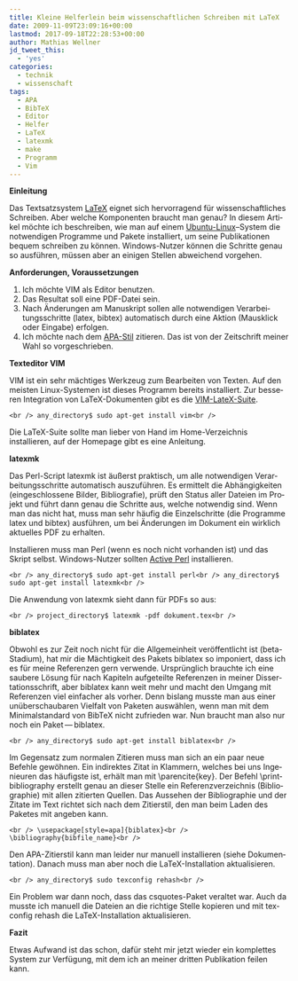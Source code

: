 ```yaml
---
title: Kleine Helferlein beim wissenschaftlichen Schreiben mit LaTeX
date: 2009-11-09T23:09:16+00:00
lastmod: 2017-09-18T22:28:53+00:00
author: Mathias Wellner
jd_tweet_this:
  - 'yes'
categories:
  - technik
  - wissenschaft
tags:
  - APA
  - BibTeX
  - Editor
  - Helfer
  - LaTeX
  - latexmk
  - make
  - Programm
  - Vim
---
```

**Ein­lei­tung**

Das Text­satz­sys­tem [LaTeX](https://de.wikipedia.org/wiki/LaTeX) eig­net sich her­vor­ra­gend für wis­sen­schaft­li­ches Schrei­ben. Aber wel­che Kom­po­nen­ten braucht man genau? In die­sem Arti­kel möchte ich beschrei­ben, wie man auf einem [Ubuntu-​​Linux](http://www.ubuntu.com/)–Sys­tem die not­wen­di­gen Pro­gramme und Pakete instal­liert, um seine Publi­ka­tio­nen bequem schrei­ben zu kön­nen. Windows-​​Nutzer kön­nen die Schritte genau so aus­füh­ren, müs­sen aber an eini­gen Stel­len abwei­chend vorgehen. 

**Anfor­de­run­gen, Voraussetzungen**

  1. Ich möchte VIM als Edi­tor benutzen.
  2. Das Resul­tat soll eine PDF-​​Datei sein.
  3. Nach Ände­run­gen am Manu­skript sol­len alle not­wen­di­gen Ver­ar­bei­tungs­schritte (latex, bib­tex) auto­ma­tisch durch eine Aktion (Maus­klick oder Ein­gabe) erfolgen.
  4. Ich möchte nach dem [APA-​​Stil](http://www.apastyle.org/) zitie­ren. Das ist von der Zeit­schrift mei­ner Wahl so vorgeschrieben.

**Text­edi­tor VIM**

VIM ist ein sehr mäch­ti­ges Werk­zeug zum Bear­bei­ten von Tex­ten. Auf den meis­ten Linux-​​Systemen ist die­ses Pro­gramm bereits instal­liert. Zur bes­se­ren Inte­gra­tion von LaTeX-​​Dokumenten gibt es die [VIM-​​LateX-​​Suite](http://vim-latex.sourceforge.net/).
  
`<br />
any_directory$ sudo apt-get install vim<br />
` 
  
Die LaTeX-Suite sollte man lieber von Hand im Home-Verzeichnis installieren, auf der Homepage gibt es eine Anleitung.

**latexmk**

Das Perl-​​Script latexmk ist äußerst prak­tisch, um alle not­wen­di­gen Ver­ar­bei­tungs­schritte auto­ma­tisch aus­zu­füh­ren. Es ermit­telt die Abhän­gig­kei­ten (ein­ge­schlos­sene Bil­der, Biblio­gra­fie), prüft den Sta­tus aller Dateien im Pro­jekt und führt dann genau die Schritte aus, wel­che not­wen­dig sind. Wenn man das nicht hat, muss man sehr häu­fig die Ein­zel­schritte (die Pro­gramme latex und bib­tex) aus­füh­ren, um bei Ände­run­gen im Doku­ment ein wirk­lich aktu­el­les PDF zu erhalten. 

Instal­lie­ren muss man Perl (wenn es noch nicht vor­han­den ist) und das Skript selbst. Windows-​​Nutzer soll­ten [Active Perl](http://www.activestate.com/activeperl/) instal­lie­ren.
  
`<br />
any_directory$ sudo apt-get install perl<br />
any_directory$ sudo apt-get install latexmk<br />
` 
  
Die Anwen­dung von latexmk sieht dann für PDFs so aus:
  
`<br />
project_directory$ latexmk -pdf dokument.tex<br />
` 

**bibla­tex**

Obwohl es zur Zeit noch nicht für die All­ge­mein­heit ver­öf­fent­licht ist (beta-​​Stadium), hat mir die Mäch­tig­keit des Pakets bibla­tex so impo­niert, dass ich es für meine Refe­ren­zen gern ver­wende. Ursprüng­lich brauchte ich eine sau­bere Lösung für nach Kapi­teln auf­ge­teilte Refe­ren­zen in mei­ner Dis­ser­ta­ti­ons­schrift, aber bibla­tex kann weit mehr und macht den Umgang mit Refe­ren­zen viel ein­fa­cher als vor­her. Denn bis­lang musste man aus einer unüber­schau­ba­ren Viel­falt von Pake­ten aus­wäh­len, wenn man mit dem Mini­mal­stan­dard von Bib­TeX nicht zufrie­den war. Nun braucht man also nur noch ein Paket — bibla­tex.
  
`<br />
any_directory$ sudo apt-get install biblatex<br />
` 
  
Im Gegen­satz zum nor­ma­len Zitie­ren muss man sich an ein paar neue Befehle gewöh­nen. Ein indi­rek­tes Zitat in Klam­mern, wel­ches bei uns Inge­nieu­ren das häu­figste ist, erhält man mit \parencite{key}. Der Befehl \print­bi­blio­gra­phy erstellt genau an die­ser Stelle ein Refe­renz­ver­zeich­nis (Biblio­gra­phie) mit allen zitier­ten Quel­len. Das Aus­se­hen der Biblio­gra­phie und der Zitate im Text rich­tet sich nach dem Zitier­stil, den man beim Laden des Pake­tes mit ange­ben kann.
  
`<br />
\usepackage[style=apa]{biblatex}<br />
\bibliography{bibfile_name}<br />
` 
  
Den APA-​​Zitierstil kann man lei­der nur manu­ell instal­lie­ren (siehe Doku­men­ta­tion). Danach muss man aber noch die LaTeX-​​Installation aktua­li­sie­ren.
  
`<br />
any_directory$ sudo texconfig rehash<br />
` 
  
Ein Pro­blem war dann noch, dass das csquotes-​​Paket ver­al­tet war. Auch da musste ich manu­ell die Dateien an die rich­tige Stelle kopie­ren und mit tex­con­fig rehash die LaTeX-​​Installation aktualisieren. 

**Fazit**

Etwas Auf­wand ist das schon, dafür steht mir jetzt wie­der ein kom­plet­tes Sys­tem zur Ver­fü­gung, mit dem ich an mei­ner drit­ten Publi­ka­tion fei­len kann.